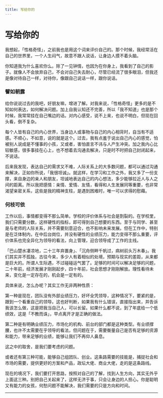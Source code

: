 ```yaml
---
title: 写给你的
---
```


# 写给你的

我想起，「性格奇怪」，之前我也是用这个词来评价自己的。那个时候，我经常活在自己的世界里，一个人生闷气，故意不跟人说话，让身边人摸不着头脑。

你知道我为什么喜欢你么。除了一见钟情，也因为在你身上，我看到了自己的影子。就像人不会放弃自己，不会对自己失去耐心，尽管已经流了很多眼泪，但我还是像对待自己一样，对待你，像跟自己说话一样，跟你说话。

### 譬如朝露

给你说说过去的我吧，好朋友嘛，增进了解。对我来说，「性格奇怪」更多的是不知如何表达，如何解决问题。加上自我认知还不完善，所以「我不知道」也是那个时候，我常常挂在自己嘴边的话。对内心感受，说不上来，也说不明白，但现在回头看，倒不复杂。

每个人皆有自己的内心世界，当身边人或事物与自己的内心相背时，自当有不适感。不顺心，不如意，说的就是这个。过去，我有点羞于说出自己内心的感觉，怕被别人说成是不懂事的小孩，又或者，害怕直言不讳与人产生冲突。加之我内心比较敏感，很多事挂在心上，也不想着去沟通去解决，只是时不时把自己封闭起来，不说话。

后来我发现，表达自己的需求又不难，人际关系上的大多数问题，都可以通过沟通来解决，正如你所说，「我很坦诚」。就这样，在学习和工作之外，我又多了一份支撑，来自身边的亲人和朋友，坦诚地表达自己的内心想法，多少能够拉近人与人之间的距离。所以我把感情：亲情、爱情、友情，看得和人生发展同等重要，也非常渴望亲密关系，这些是我的精神支柱，是遇到困难时，唯一可以求得的慰藉。

### 何枝可依

工作以后，事情都变得不那么简单。学校的评价体系与社会是割裂的。在学校里，我们只需要分数，这样硬性的指标，即可得到自己想要的东西。至于与同学、甚至是与老师的人际关系，并不需要刻意迎合，也不影响未来发展。但在工作中，特别是在泛体制内，在中后台岗位，并没有硬性的业绩压力，能力变得不那么重要，评价体系也完全异化为领导的看法，向上管理，迎合领导成了工作的主线。

「巴山楚水凄凉地，二十三年弃置身」、「沉舟侧畔千帆过，病树前头万木春」。我们其实并不孤独，古往今来，多少人有着相似的处境，预期与现实的差距，从来都是巨大的。所谓人生际遇，不过碰碰运气罢了。足够的时间可以解决足够的问题，二十年前，经济发展才刚刚起步，四十年前，社会思想才刚刚解放。理性看待未来，变化是一定存在的，机会是一定有的。

具体来说，怎么办呢？其实工作无非两种性质：

第一种是现在，团队没有外部业绩压力，好坏全凭领导，这种情况下，要紧的是，跟到一个看重自己的领导。这也好判断，如果我有什么错误，直接指出来，并告诉我该怎么做，这是把我当自己人，可以长留。如果什么都不说，到了年底给一个低绩效，这是「不教而诛」，早点离开才是正确的做法。

第二种是有明确业绩压力，市场化的机构、前台的部门都是这种类型。有业绩撑腰，也许不太需要在乎领导的看法，但问题在于，需要衡量自己是否有足够的资源和能力，带来足够的业绩，能够让我们不再仰人鼻息。

这之中的取舍，是我们要考虑的问题。

或者还有第三种可能，能够自己组团队、创业。这条路需要的技能是，捕捉社会和市场的需要，提供更好的方案和产品，政坛大佬、商业大佬，走的是这条路线。

现在的境况下，我们要打开思路，按照对自己的了解，找到人生方向，其实无外乎上面这三种。别把自己关起来了，这样无济于事，只会让身边的人担心。你是聪明又有能力的女孩，何愁问题不能解决，我们需要的只是方向和时间。

---

<script type="text/javascript" src="/include/tail.js"></script>
